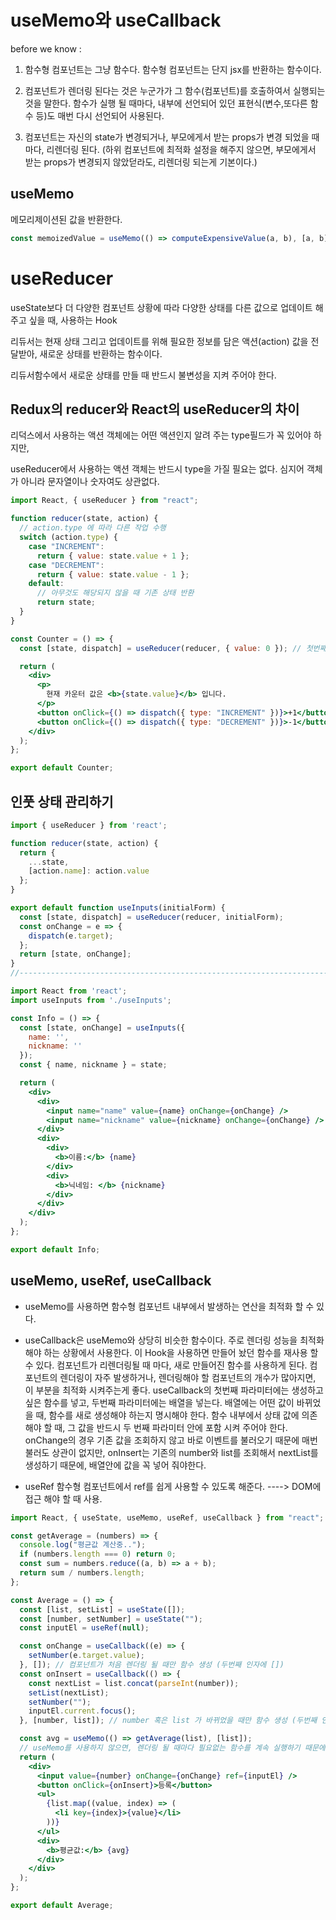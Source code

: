 # useMemo와 useCallback

before we know :

1. 함수형 컴포넌트는 그냥 함수다. 함수형 컴포넌트는 단지 jsx를 반환하는 함수이다.

2. 컴포넌트가 렌더링 된다는 것은 누군가가 그 함수(컴포넌트)를 호출하여서 실행되는 것을 말한다. 함수가 실행 될 때마다, 내부에 선언되어 있던 표현식(변수,또다른 함수 등)도 매번 다시 선언되어 사용된다.

3. 컴포넌트는 자신의 state가 변경되거나, 부모에게서 받는 props가 변경 되었을 때마다, 리렌더링 된다.
   (하위 컴포넌트에 최적화 설정을 해주지 않으면, 부모에게서 받는 props가 변경되지 않았덛라도, 리렌더링 되는게 기본이다.)

## useMemo

메모리제이션된 값을 반환한다.

```jsx
const memoizedValue = useMemo(() => computeExpensiveValue(a, b), [a, b]);
```

# useReducer

useState보다 더 다양한 컴포넌트 상황에 따라 다양한 상태를 다른 값으로 업데이트 해 주고 싶을 때, 사용하는 Hook

리듀서는 현재 상태 그리고 업데이트를 위해 필요한 정보를 담은 액션(action) 값을 전달받아, 새로운 상태를 반환하는 함수이다.

리듀서함수에서 새로운 상태를 만들 때 반드시 불변성을 지켜 주어야 한다.

## Redux의 reducer와 React의 useReducer의 차이

리덕스에서 사용하는 액션 객체에는 어떤 액션인지 알려 주는 type필드가 꼭 있어야 하지만,

useReducer에서 사용하는 액션 객체는 반드시 type을 가질 필요는 없다. 심지어 객체가 아니라 문자열이나 숫자여도 상관없다.

```jsx
import React, { useReducer } from "react";

function reducer(state, action) {
  // action.type 에 따라 다른 작업 수행
  switch (action.type) {
    case "INCREMENT":
      return { value: state.value + 1 };
    case "DECREMENT":
      return { value: state.value - 1 };
    default:
      // 아무것도 해당되지 않을 때 기존 상태 반환
      return state;
  }
}

const Counter = () => {
  const [state, dispatch] = useReducer(reducer, { value: 0 }); // 첫번째 파라미터 = 리듀서함수 , 두번째 파라미터 = 해당 리듀서의 기본값

  return (
    <div>
      <p>
        현재 카운터 값은 <b>{state.value}</b> 입니다.
      </p>
      <button onClick={() => dispatch({ type: "INCREMENT" })}>+1</button>
      <button onClick={() => dispatch({ type: "DECREMENT" })}>-1</button>
    </div>
  );
};

export default Counter;
```

## 인풋 상태 관리하기

```jsx
import { useReducer } from 'react';

function reducer(state, action) {
  return {
    ...state,
    [action.name]: action.value
  };
}

export default function useInputs(initialForm) {
  const [state, dispatch] = useReducer(reducer, initialForm);
  const onChange = e => {
    dispatch(e.target);
  };
  return [state, onChange];
}
//---------------------------------------------------------------------

import React from 'react';
import useInputs from './useInputs';

const Info = () => {
  const [state, onChange] = useInputs({
    name: '',
    nickname: ''
  });
  const { name, nickname } = state;

  return (
    <div>
      <div>
        <input name="name" value={name} onChange={onChange} />
        <input name="nickname" value={nickname} onChange={onChange} />
      </div>
      <div>
        <div>
          <b>이름:</b> {name}
        </div>
        <div>
          <b>닉네임: </b> {nickname}
        </div>
      </div>
    </div>
  );
};

export default Info;
```

## useMemo, useRef, useCallback

- useMemo를 사용하면 함수형 컴포넌트 내부에서 발생하는 연산을 최적화 할 수 있다.

- useCallback은 useMemo와 상당히 비슷한 함수이다. 주로 렌더링 성능을 최적화 해야 하는 상황에서 사용한다. 이 Hook을 사용하면 만들어 놨던 함수를 재사용 할 수 있다.
  컴포넌트가 리렌더링될 때 마다, 새로 만들어진 함수를 사용하게 된다. 컴포넌트의 렌더링이 자주 발생하거나, 렌더링해야 할 컴포넌트의 개수가 많아지면, 이 부분을 최적화 시켜주는게 좋다.
  useCallback의 첫번째 파라미터에는 생성하고 싶은 함수를 넣고, 두번째 파라미터에는 배열을 넣는다. 배열에는 어떤 값이 바뀌었을 때, 함수를 새로 생성해야 하는지 명시해야 한다.
  함수 내부에서 상태 값에 의존해야 할 때, 그 값을 반드시 두 번째 파라미터 안에 포함 시켜 주어야 한다. onChange의 경우 기존 값을 조회하지 않고 바로 이벤트를 불러오기 때문에 매번 불러도 상관이 없지만, onInsert는 기존의 number와 list를 조회해서 nextList를 생성하기 때문에, 배열안에 값을 꼭 넣어 줘야한다.

- useRef 함수형 컴포넌트에서 ref를 쉽게 사용할 수 있도록 해준다. ----> DOM에 접근 해야 할 때 사용.

```jsx
import React, { useState, useMemo, useRef, useCallback } from "react";

const getAverage = (numbers) => {
  console.log("평균값 계산중..");
  if (numbers.length === 0) return 0;
  const sum = numbers.reduce((a, b) => a + b);
  return sum / numbers.length;
};

const Average = () => {
  const [list, setList] = useState([]);
  const [number, setNumber] = useState("");
  const inputEl = useRef(null);

  const onChange = useCallback((e) => {
    setNumber(e.target.value);
  }, []); // 컴포넌트가 처음 렌더링 될 때만 함수 생성 (두번째 인자에 [])
  const onInsert = useCallback(() => {
    const nextList = list.concat(parseInt(number));
    setList(nextList);
    setNumber("");
    inputEl.current.focus();
  }, [number, list]); // number 혹은 list 가 바뀌었을 때만 함수 생성 (두번째 인자에 [number, list])

  const avg = useMemo(() => getAverage(list), [list]);
  // useMemo를 사용하지 않으면, 렌더링 될 때마다 필요없는 함수를 계속 실행하기 때문에 낭비가 심하다. 그래서, useMemo를 이용하여 원하는 값이 바뀔 때만 렌더링 하게 기능을 부여 할 수 있다.
  return (
    <div>
      <input value={number} onChange={onChange} ref={inputEl} />
      <button onClick={onInsert}>등록</button>
      <ul>
        {list.map((value, index) => (
          <li key={index}>{value}</li>
        ))}
      </ul>
      <div>
        <b>평균값:</b> {avg}
      </div>
    </div>
  );
};

export default Average;
```
